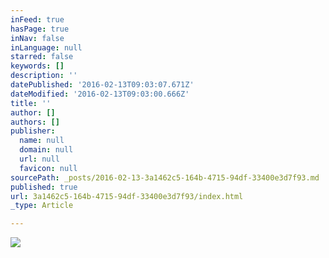 ```yaml
---
inFeed: true
hasPage: true
inNav: false
inLanguage: null
starred: false
keywords: []
description: ''
datePublished: '2016-02-13T09:03:07.671Z'
dateModified: '2016-02-13T09:03:00.666Z'
title: ''
author: []
authors: []
publisher:
  name: null
  domain: null
  url: null
  favicon: null
sourcePath: _posts/2016-02-13-3a1462c5-164b-4715-94df-33400e3d7f93.md
published: true
url: 3a1462c5-164b-4715-94df-33400e3d7f93/index.html
_type: Article

---
```

![](https://the-grid-user-content.s3-us-west-2.amazonaws.com/372f92e5-2bd2-4f20-a7fb-f072d35e8b0f.png)